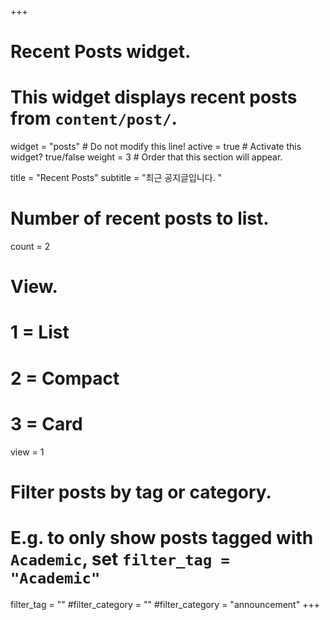 +++
# Recent Posts widget.
# This widget displays recent posts from `content/post/`.
widget = "posts"  # Do not modify this line!
active = true  # Activate this widget? true/false
weight = 3  # Order that this section will appear.

title = "Recent Posts"
subtitle = "최근 공지글입니다. "

# Number of recent posts to list.
count = 2

# View.
#   1 = List
#   2 = Compact
#   3 = Card
view = 1

# Filter posts by tag or category.
#  E.g. to only show posts tagged with `Academic`, set `filter_tag = "Academic"`
filter_tag = ""
#filter_category = "" #filter_category = "announcement"
+++

